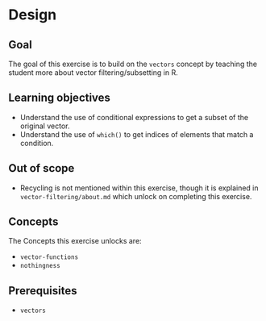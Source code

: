 # Design

## Goal

The goal of this exercise is to build on the `vectors` concept by teaching the student more about vector filtering/subsetting in R.

## Learning objectives

- Understand the use of conditional expressions to get a subset of the original vector.
- Understand the use of `which()` to get indices of elements that match a condition.

## Out of scope

- Recycling is not mentioned within this exercise, though it is explained in `vector-filtering/about.md` which unlock on completing this exercise.

## Concepts

The Concepts this exercise unlocks are:

- `vector-functions`
- `nothingness`

## Prerequisites

- `vectors`
